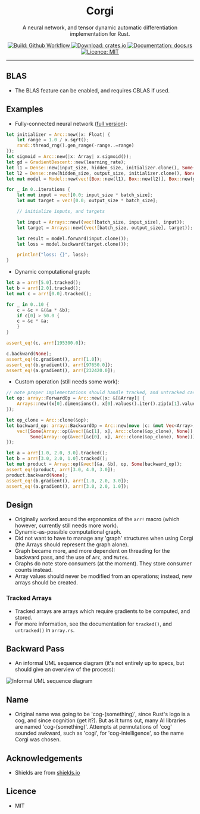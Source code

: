 <h1 align="center">Corgi</h1>
<p align="center">A neural network, and tensor dynamic automatic differentiation implementation for Rust.</p>
<p align="center">
    <a href="https://github.com/patricksongzy/corgi/">
        <img alt="Build: Github Workflow" src="https://img.shields.io/github/workflow/status/patricksongzy/corgi/Rust"></img>
    </a>
    <a href="https://crates.io/crates/corgi">
        <img alt="Download: crates.io" src="https://img.shields.io/crates/v/corgi"></img>
    </a>
    <a href="https://docs.rs/corgi">
        <img alt="Documentation: docs.rs" src="https://docs.rs/corgi/badge.svg"></img>
    </a>
    <a href="https://github.com/patricksongzy/corgi/blob/main/LICENSE">
        <img alt="Licence: MIT" src="https://img.shields.io/badge/license-MIT-blue.svg"></img>
    </a>
</p>
<hr>

## BLAS
* The BLAS feature can be enabled, and requires CBLAS if used.

## Examples
* Fully-connected neural network ([full version](https://github.com/patricksongzy/corgi/blob/main/src/model.rs#L65)):
```rust
let initializer = Arc::new(|x: Float| {
    let range = 1.0 / x.sqrt();
    rand::thread_rng().gen_range(-range..=range)
});
let sigmoid = Arc::new(|x: Array| x.sigmoid());
let gd = GradientDescent::new(learning_rate);
let l1 = Dense::new(input_size, hidden_size, initializer.clone(), Some(sigmoid));
let l2 = Dense::new(hidden_size, output_size, initializer.clone(), None);
let mut model = Model::new(vec![Box::new(l1), Box::new(l2)], Box::new(gd));

for _ in 0..iterations {
    let mut input = vec![0.0; input_size * batch_size];
    let mut target = vec![0.0; output_size * batch_size];

    // initialize inputs, and targets

    let input = Arrays::new((vec![batch_size, input_size], input));
    let target = Arrays::new((vec![batch_size, output_size], target));

    let result = model.forward(input.clone());
    let loss = model.backward(target.clone());

    println!("loss: {}", loss);
}
```
* Dynamic computational graph:
```rust
let a = arr![5.0].tracked();
let b = arr![2.0].tracked();
let mut c = arr![0.0].tracked();

for _ in 0..10 {
    c = &c + &(&a * &b);
    if c[0] > 50.0 {
	c = &c * &a;
    }
}

assert_eq!(c, arr![195300.0]);

c.backward(None);
assert_eq!(c.gradient(), arr![1.0]);
assert_eq!(b.gradient(), arr![97650.0]);
assert_eq!(a.gradient(), arr![232420.0]);
```
* Custom operation (still needs some work):
```rust
// note proper implementations should handle tracked, and untracked cases
let op: array::ForwardOp = Arc::new(|x: &[&Array]| {
    Arrays::new((x[0].dimensions(), x[0].values().iter().zip(x[1].values()).map(|(x, y)| x * y).collect::<Vec<Float>>()))
});

let op_clone = Arc::clone(&op);
let backward_op: array::BackwardOp = Arc::new(move |c: &mut Vec<Array>, x: &Array| {
    vec![Some(Array::op(&vec![&c[1], x], Arc::clone(&op_clone), None)),
         Some(Array::op(&vec![&c[0], x], Arc::clone(&op_clone), None))]
});

let a = arr![1.0, 2.0, 3.0].tracked();
let b = arr![3.0, 2.0, 1.0].tracked();
let mut product = Array::op(&vec![&a, &b], op, Some(backward_op));
assert_eq!(product, arr![3.0, 4.0, 3.0]);
product.backward(None);
assert_eq!(b.gradient(), arr![1.0, 2.0, 3.0]);
assert_eq!(a.gradient(), arr![3.0, 2.0, 1.0]);
```

## Design
* Originally worked around the ergonomics of the `arr!` macro (which however, currently still needs more work).
* Dynamic-as-possible computational graph.
* Did not want to have to manage any 'graph' structures when using Corgi (the Arrays should represent the graph alone).
* Graph became more, and more dependent on threading for the backward pass, and the use of `Arc`, and `Mutex`.
* Graphs do note store consumers (at the moment). They store consumer counts instead.
* Array values should never be modified from an operations; instead, new arrays should be created.

### Tracked Arrays
* Tracked arrays are arrays which require gradients to be computed, and stored.
* For more information, see the documentation for `tracked()`, and `untracked()` in `array.rs`.

## Backward Pass
* An informal UML sequence diagram (it's not entirely up to specs, but should give an overview of the process):

![Informal UML sequence diagram](https://raw.githubusercontent.com/patricksongzy/corgi/main/images/sequence.svg?sanitize=true)

## Name
* Original name was going to be 'cog-(something)', since Rust's logo is a cog, and since cognition (get it?).
But as it turns out, many AI libraries are named 'cog-(something)'. Attempts at permutations of 'cog' sounded awkward, such as 'cogi', for 'cog-intelligence',
so the name Corgi was chosen.

## Acknowledgements
* Shields are from [shields.io](https://shields.io)

## Licence
* MIT
